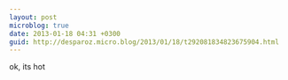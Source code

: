 ```yaml
---
layout: post
microblog: true
date: 2013-01-18 04:31 +0300
guid: http://desparoz.micro.blog/2013/01/18/t292081834823675904.html
---
```

ok, its hot
